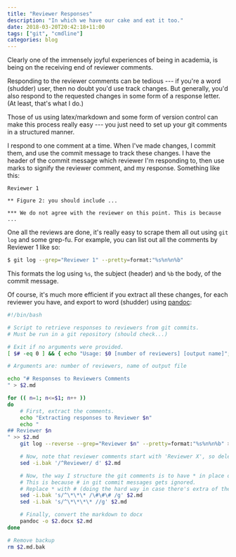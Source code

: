 ```yaml
---
title: "Reviewer Responses"
description: "In which we have our cake and eat it too."
date: 2018-03-20T20:42:18+11:00
tags: ["git", "cmdline"]
categories: blog
---
```


Clearly one of the immensely joyful experiences of being in academia, is being on the receiving end of reviewer comments.

Responding to the reviewer comments can be tedious --- if you're a word (shudder) user, then no doubt you'd use track changes. But generally, you'd also respond to the requested changes in some form of a response letter. (At least, that's what I do.)

Those of us using latex/markdown and some form of version control can make this process really easy --- you just need to set up your git comments in a structured manner.

I respond to one comment at a time. When I've made changes, I commit them, and use the commit message to track these changes. I have the header of the commit message which reviewer I'm responding to, then use marks to signify the reviewer comment, and my response. Something like this:

```
Reviewer 1

** Figure 2: you should include ...

*** We do not agree with the reviewer on this point. This is because ...
```

One all the reviews are done, it's really easy to scrape them all out using `git log` and some grep-fu. For example, you can list out all the comments by Reviewer 1 like so:

```sh
$ git log --grep="Reviewer 1" --pretty=format:"%s%n%n%b"
```

This formats the log using `%s`, the subject (header) and `%b` the body, of the commit message.

Of course, it's much more efficient if you extract all these changes, for each reviewer you have, and export to word (shudder) using [pandoc](https://pandoc.org/):

```sh
#!/bin/bash

# Script to retrieve responses to reviewers from git commits.
# Must be run in a git repository (should check...)

# Exit if no arguments were provided.
[ $# -eq 0 ] && { echo "Usage: $0 [number of reviewers] [output name]"; exit 1; }

# Arguments are: number of reviewers, name of output file

echo "# Responses to Reviewers Comments
" > $2.md

for (( n=1; n<=$1; n++ ))
do
    # First, extract the comments.
    echo "Extracting responses to Reviewer $n"
    echo "
## Reviewer $n
" >> $2.md
    git log --reverse --grep="Reviewer $n" --pretty=format:"%s%n%n%b" >> $2.md

    # Now, note that reviewer comments start with 'Reviewer X', so delete those
    sed -i.bak '/^Reviewer/ d' $2.md

    # Now, the way I structure the git comments is to have * in place of #
    # This is because # in git commit messages gets ignored.
    # Replace * with # (doing the hard way in case there's extra of these characters floating around)
    sed -i.bak 's/^\*\*\* /\#\#\# /g' $2.md
    sed -i.bak 's/^\*\*\*\* //g' $2.md

    # Finally, convert the markdown to docx
    pandoc -o $2.docx $2.md
done

# Remove backup
rm $2.md.bak
```
